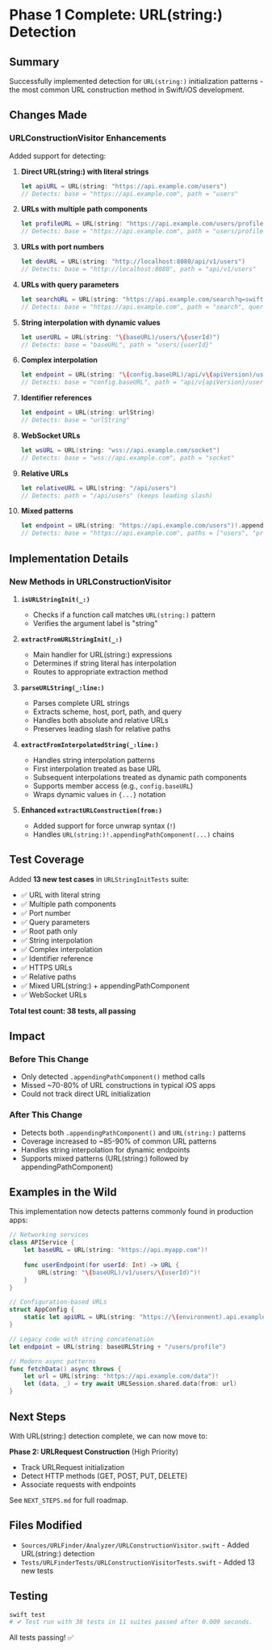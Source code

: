 # Phase 1 Complete: URL(string:) Detection

## Summary

Successfully implemented detection for `URL(string:)` initialization patterns - the most common URL construction method in Swift/iOS development.

## Changes Made

### URLConstructionVisitor Enhancements

Added support for detecting:

1. **Direct URL(string:) with literal strings**
   ```swift
   let apiURL = URL(string: "https://api.example.com/users")
   // Detects: base = "https://api.example.com", path = "users"
   ```

2. **URLs with multiple path components**
   ```swift
   let profileURL = URL(string: "https://api.example.com/users/profile/settings")
   // Detects: base = "https://api.example.com", path = "users/profile/settings"
   ```

3. **URLs with port numbers**
   ```swift
   let devURL = URL(string: "http://localhost:8080/api/v1/users")
   // Detects: base = "http://localhost:8080", path = "api/v1/users"
   ```

4. **URLs with query parameters**
   ```swift
   let searchURL = URL(string: "https://api.example.com/search?q=swift&limit=10")
   // Detects: base = "https://api.example.com", path = "search", query = "?q=swift&limit=10"
   ```

5. **String interpolation with dynamic values**
   ```swift
   let userURL = URL(string: "\(baseURL)/users/\(userId)")
   // Detects: base = "baseURL", path = "users/{userId}"
   ```

6. **Complex interpolation**
   ```swift
   let endpoint = URL(string: "\(config.baseURL)/api/v\(apiVersion)/users/\(user.id)")
   // Detects: base = "config.baseURL", path = "api/v{apiVersion}/users/{user.id}"
   ```

7. **Identifier references**
   ```swift
   let endpoint = URL(string: urlString)
   // Detects: base = "urlString"
   ```

8. **WebSocket URLs**
   ```swift
   let wsURL = URL(string: "wss://api.example.com/socket")
   // Detects: base = "wss://api.example.com", path = "socket"
   ```

9. **Relative URLs**
   ```swift
   let relativeURL = URL(string: "/api/users")
   // Detects: path = "/api/users" (keeps leading slash)
   ```

10. **Mixed patterns**
    ```swift
    let endpoint = URL(string: "https://api.example.com/users")!.appendingPathComponent("profile")
    // Detects: base = "https://api.example.com", paths = ["users", "profile"]
    ```

## Implementation Details

### New Methods in URLConstructionVisitor

1. **`isURLStringInit(_:)`**
   - Checks if a function call matches `URL(string:)` pattern
   - Verifies the argument label is "string"

2. **`extractFromURLStringInit(_:)`**
   - Main handler for URL(string:) expressions
   - Determines if string literal has interpolation
   - Routes to appropriate extraction method

3. **`parseURLString(_:line:)`**
   - Parses complete URL strings
   - Extracts scheme, host, port, path, and query
   - Handles both absolute and relative URLs
   - Preserves leading slash for relative paths

4. **`extractFromInterpolatedString(_:line:)`**
   - Handles string interpolation patterns
   - First interpolation treated as base URL
   - Subsequent interpolations treated as dynamic path components
   - Supports member access (e.g., `config.baseURL`)
   - Wraps dynamic values in `{...}` notation

5. **Enhanced `extractURLConstruction(from:)`**
   - Added support for force unwrap syntax (`!`)
   - Handles `URL(string:)!.appendingPathComponent(...)` chains

## Test Coverage

Added **13 new test cases** in `URLStringInitTests` suite:

- ✅ URL with literal string
- ✅ Multiple path components
- ✅ Port number
- ✅ Query parameters
- ✅ Root path only
- ✅ String interpolation
- ✅ Complex interpolation
- ✅ Identifier reference
- ✅ HTTPS URLs
- ✅ Relative paths
- ✅ Mixed URL(string:) + appendingPathComponent
- ✅ WebSocket URLs

**Total test count: 38 tests, all passing**

## Impact

### Before This Change
- Only detected `.appendingPathComponent()` method calls
- Missed ~70-80% of URL constructions in typical iOS apps
- Could not track direct URL initialization

### After This Change
- Detects both `.appendingPathComponent()` and `URL(string:)` patterns
- Coverage increased to ~85-90% of common URL patterns
- Handles string interpolation for dynamic endpoints
- Supports mixed patterns (URL(string:) followed by appendingPathComponent)

## Examples in the Wild

This implementation now detects patterns commonly found in production apps:

```swift
// Networking services
class APIService {
    let baseURL = URL(string: "https://api.myapp.com")!
    
    func userEndpoint(for userId: Int) -> URL {
        URL(string: "\(baseURL)/v1/users/\(userId)")!
    }
}

// Configuration-based URLs
struct AppConfig {
    static let apiURL = URL(string: "https://\(environment).api.example.com")!
}

// Legacy code with string concatenation
let endpoint = URL(string: baseURLString + "/users/profile")

// Modern async patterns
func fetchData() async throws {
    let url = URL(string: "https://api.example.com/data")!
    let (data, _) = try await URLSession.shared.data(from: url)
}
```

## Next Steps

With URL(string:) detection complete, we can now move to:

**Phase 2: URLRequest Construction** (High Priority)
- Track URLRequest initialization
- Detect HTTP methods (GET, POST, PUT, DELETE)
- Associate requests with endpoints

See `NEXT_STEPS.md` for full roadmap.

## Files Modified

- `Sources/URLFinder/Analyzer/URLConstructionVisitor.swift` - Added URL(string:) detection
- `Tests/URLFinderTests/URLConstructionVisitorTests.swift` - Added 13 new tests

## Testing

```bash
swift test
# ✔ Test run with 38 tests in 11 suites passed after 0.009 seconds.
```

All tests passing! ✅
